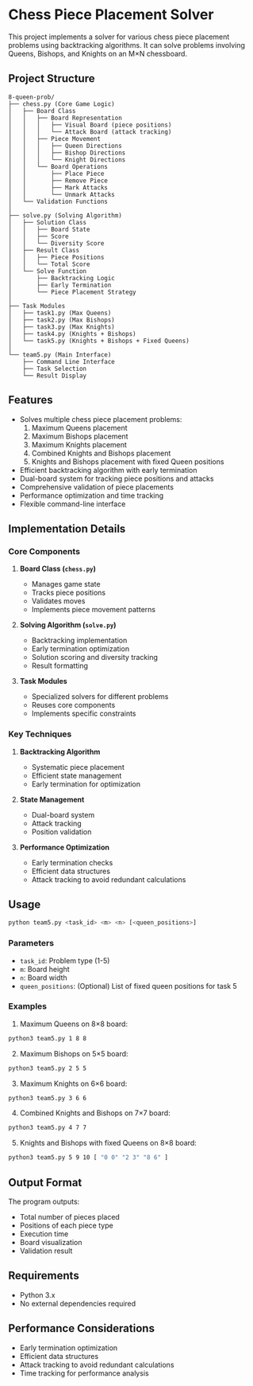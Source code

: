 # Chess Piece Placement Solver

This project implements a solver for various chess piece placement problems using backtracking algorithms. It can solve problems involving Queens, Bishops, and Knights on an M×N chessboard.

## Project Structure

```
8-queen-prob/
├── chess.py (Core Game Logic)
│   ├── Board Class
│   │   ├── Board Representation
│   │   │   ├── Visual Board (piece positions)
│   │   │   └── Attack Board (attack tracking)
│   │   ├── Piece Movement
│   │   │   ├── Queen Directions
│   │   │   ├── Bishop Directions
│   │   │   └── Knight Directions
│   │   └── Board Operations
│   │       ├── Place Piece
│   │       ├── Remove Piece
│   │       ├── Mark Attacks
│   │       └── Unmark Attacks
│   └── Validation Functions
│
├── solve.py (Solving Algorithm)
│   ├── Solution Class
│   │   ├── Board State
│   │   ├── Score
│   │   └── Diversity Score
│   ├── Result Class
│   │   ├── Piece Positions
│   │   └── Total Score
│   └── Solve Function
│       ├── Backtracking Logic
│       ├── Early Termination
│       └── Piece Placement Strategy
│
├── Task Modules
│   ├── task1.py (Max Queens)
│   ├── task2.py (Max Bishops)
│   ├── task3.py (Max Knights)
│   ├── task4.py (Knights + Bishops)
│   └── task5.py (Knights + Bishops + Fixed Queens)
│
└── team5.py (Main Interface)
    ├── Command Line Interface
    ├── Task Selection
    └── Result Display
```

## Features

- Solves multiple chess piece placement problems:
  1. Maximum Queens placement
  2. Maximum Bishops placement
  3. Maximum Knights placement
  4. Combined Knights and Bishops placement
  5. Knights and Bishops placement with fixed Queen positions
- Efficient backtracking algorithm with early termination
- Dual-board system for tracking piece positions and attacks
- Comprehensive validation of piece placements
- Performance optimization and time tracking
- Flexible command-line interface

## Implementation Details

### Core Components

1. **Board Class (`chess.py`)**
   - Manages game state
   - Tracks piece positions
   - Validates moves
   - Implements piece movement patterns

2. **Solving Algorithm (`solve.py`)**
   - Backtracking implementation
   - Early termination optimization
   - Solution scoring and diversity tracking
   - Result formatting

3. **Task Modules**
   - Specialized solvers for different problems
   - Reuses core components
   - Implements specific constraints

### Key Techniques

1. **Backtracking Algorithm**
   - Systematic piece placement
   - Efficient state management
   - Early termination for optimization

2. **State Management**
   - Dual-board system
   - Attack tracking
   - Position validation

3. **Performance Optimization**
   - Early termination checks
   - Efficient data structures
   - Attack tracking to avoid redundant calculations

## Usage

```bash
python team5.py <task_id> <m> <n> [<queen_positions>]
```

### Parameters

- `task_id`: Problem type (1-5)
- `m`: Board height
- `n`: Board width
- `queen_positions`: (Optional) List of fixed queen positions for task 5

### Examples

1. Maximum Queens on 8×8 board:
```bash
python3 team5.py 1 8 8
```

2. Maximum Bishops on 5×5 board:
```bash
python3 team5.py 2 5 5
```

3. Maximum Knights on 6×6 board:
```bash
python3 team5.py 3 6 6
```

4. Combined Knights and Bishops on 7×7 board:
```bash
python3 team5.py 4 7 7
```

5. Knights and Bishops with fixed Queens on 8×8 board:
```bash
python3 team5.py 5 9 10 [ "0 0" "2 3" "8 6" ]
```

## Output Format

The program outputs:
- Total number of pieces placed
- Positions of each piece type
- Execution time
- Board visualization
- Validation result

## Requirements

- Python 3.x
- No external dependencies required

## Performance Considerations

- Early termination optimization
- Efficient data structures
- Attack tracking to avoid redundant calculations
- Time tracking for performance analysis